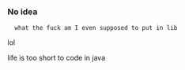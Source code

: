 ### No idea

```
  what the fuck am I even supposed to put in lib
```

lol

life is too short to code in java